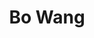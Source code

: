---
layout: profile
title: Bo Wang
description: 
img: assets/img/bo_wang.png
redirect:
year: 2016
category: PhD Students
email: bo.wang@sjtu.edu.cn
---